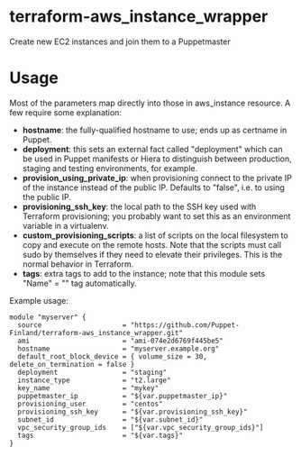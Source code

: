 # terraform-aws_instance_wrapper

Create new EC2 instances and join them to a Puppetmaster

# Usage

Most of the parameters map directly into those in aws_instance resource. A few
require some explanation:

* **hostname**: the fully-qualified hostname to use; ends up as certname in Puppet.
* **deployment**: this sets an external fact called "deployment" which can be used in Puppet manifests or Hiera to distinguish between production, staging and testing environments, for example.
* **provision_using_private_ip**: when provisioning connect to the private IP of the instance instead of the public IP. Defaults to "false", i.e. to using the public IP.
* **provisioning_ssh_key**: the local path to the SSH key used with Terraform provisioning; you probably want to set this as an environment variable in a virtualenv.
* **custom_provisioning_scripts**: a list of scripts on the local filesystem to copy and execute on the remote hosts. Note that the scripts must call sudo by themselves if they need to elevate their privileges. This is the normal behavior in Terraform.
* **tags**: extra tags to add to the instance; note that this module sets "Name" = "<hostname>" tag automatically.

Example usage:

    module "myserver" {
      source                    = "https://github.com/Puppet-Finland/terraform-aws_instance_wrapper.git"
      ami                       = "ami-074e2d6769f445be5"
      hostname                  = "myserver.example.org"
      default_root_block_device = { volume_size = 30, delete_on_termination = false }
      deployment                = "staging"
      instance_type             = "t2.large"
      key_name                  = "mykey"
      puppetmaster_ip           = "${var.puppetmaster_ip}"
      provisioning_user         = "centos"
      provisioning_ssh_key      = "${var.provisioning_ssh_key}"
      subnet_id                 = "${var.subnet_id}"
      vpc_security_group_ids    = ["${var.vpc_security_group_ids}"]
      tags                      = "${var.tags}"
    }

